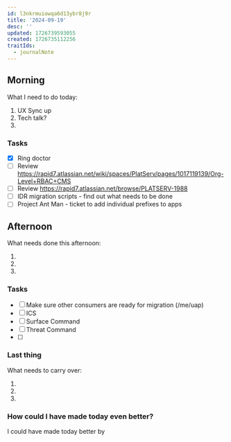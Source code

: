 ```yaml
---
id: l3nkrmuiowqa6d13ybr8j9r
title: '2024-09-19'
desc: ''
updated: 1726739593055
created: 1726735112256
traitIds:
  - journalNote
---
```


## Morning

<!-- Morning Tasks -->

What I need to do today:

1. UX Sync up
2. Tech talk?
3.

### Tasks

- [x] Ring doctor
- [ ] Review <https://rapid7.atlassian.net/wiki/spaces/PlatServ/pages/1017119139/Org-Level+RBAC+CMS>
- [ ] Review <https://rapid7.atlassian.net/browse/PLATSERV-1988>
- [ ] IDR migration scripts - find out what needs to be done
- [ ] Project Ant Man - ticket to add individual prefixes to apps

## Afternoon

What needs done this afternoon:

1.
2.
3.

### Tasks

- [ ] Make sure other consumers are ready for migration (/me/uap)
- [ ] ICS
- [ ] Surface Command
- [ ] Threat Command
- [ ] 

### Last thing

What needs to carry over:

1.
2.
3.

### How could I have made today even better?

I could have made today better by
